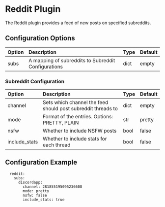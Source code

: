 # Reddit Plugin

The Reddit plugin provides a feed of new posts on specified subreddits.

## Configuration Options

| Option | Description | Type | Default |
| :--- | :--- | :--- | :--- |
| subs | A mapping of subreddits to Subreddit Configurations | dict | empty |

### Subreddit Configuration

| Option | Description | Type | Default |
| :--- | :--- | :--- | :--- |
| channel | Sets which channel the feed should post subreddit threads to | dict | empty |
| mode | Format of the entries. Options: PRETTY, PLAIN | str | pretty |
| nsfw | Whether to include NSFW posts | bool | false |
| include\_stats | Whether to include stats for each thread | bool | false |

## Configuration Example

```text
  reddit:
    subs:
      discordapp:
        channel: 281855195095236608
        mode: pretty
        nsfw: false
        include_stats: true
```


